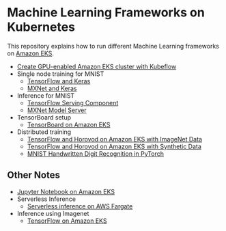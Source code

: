 # Machine Learning Frameworks on Kubernetes

This repository explains how to run different Machine Learning frameworks on [Amazon EKS](https://aws.amazon.com/eks).

- [Create GPU-enabled Amazon EKS cluster with Kubeflow](docs/eks-gpu.md)
- Single node training for MNIST
  - [TensorFlow and Keras](docs/mnist/training/tensorflow.md)
  - [MXNet and Keras](docs/mnist/training/mxnet.md)
- Inference for MNIST
  - [TensorFlow Serving Component](docs/mnist/inference/tensorflow.md)
  - [MXNet Model Server](docs/mnist/inference/mxnet.md)
- TensorBoard setup
  - [TensorBoard on Amazon EKS](docs/tensorboard/readme.md)
- Distributed training
  - [TensorFlow and Horovod on Amazon EKS with ImageNet Data](docs/imagenet/training/tensorflow-horovod.md)
  - [TensorFlow and Horovod on Amazon EKS with Synthetic Data](docs/imagenet/training/tensorflow-horovod-synthetic.md)
  - [MNIST Handwritten Digit Recognition in PyTorch](docs/mnist/training/pytorch.md)

## Other Notes

- [Jupyter Notebook on Amazon EKS](docs/jupyterhub/readme.md)
- Serverless Inference
  - [Serverless inference on AWS Fargate](docs/serverlss/inference/readme.md)
- Inference using Imagenet
    - [TensorFlow on Amazon EKS](docs/imagenet/inference/tensorflow.md)
